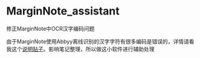 # MarginNote_assistant
修正MarginNote中OCR汉字编码问题

由于MarginNote使用Abbyy离线识别的汉字字符有很多编码是错误的，详情请看我这个[说明贴子](https://bbs.marginnote.cn/t/topic/10155)。影响笔记整理，所以做这小软件进行辅助处理

